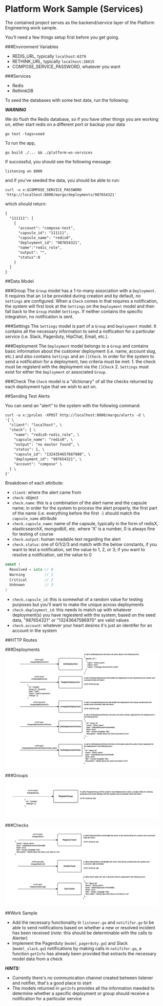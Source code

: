 Platform Work Sample (Services)
===============================

The contained project serves as the backend/service layer of the Platform Engineering work sample.

You'll need a few things setup first before you get going.

###Environment Variables

- REDIS_URL, typically `localhost:6379`
- RETHINK_URL, typically `localhost:28015`
- COMPOSE_SERVICE_PASSWORD, whatever you want

###Services

- Redis
- RethinkDB

To seed the databases with some test data, run the following:

***WARNING***

We do flush the Redis database, so if you have other things you are working on, either start redis on a different port or backup your data

```shell
go test -tags=seed
```

To run the app,

```shell
go build ./... && ./platform-ws-services
```

If successful, you should see the following message:

```shell
listening on 8000
```

and if you've seeded the data, you should be able to run:

```shell
curl -u x:$COMPOSE_SERVICE_PASSWORD 'http://localhost:8000/margo/deployments/987654321'
```

which should return:

```shell
{
  "111111": [
    {
      "account": "compose-test",
      "capsule_id": "111111",
      "capsule_name": "redis0",
      "deployment_id": "987654321",
      "name":"redis_role",
      "output": "",
      "status":0
    }
  ]
}
```

##Data Model

###Group
The `Group` model has a 1-to-many association with a `Deployment`. It requires that an `Id` be provided during creation and by default, no `Settings` are configured. When a `Check` comes in that requires a notification, the system will first look at the `Settings` on the `Deployment` model and then fall back to the `Group` model `Settings`. If neither contains the specific integration, no notification is sent.

###Settings
The `Settings` model is part of a `Group` and `Deployment` model. It contains all the necessary information to send a notfication for a particular service (i.e. Slack, Pagerduty, HipChat, Email, etc.).

###Deployment
The `Deployment` model belongs to a `Group` and contains basic information about the customer deployment (i.e. name, account slug, etc.) and also contains `Settings` and an `[]Check`. In order for the system to send a notification for a deployment, two criteria must be met: 1. the check must be registerd with the deployment via the `[]Check` 2. `Settings` must exist for either the `Deployment` or associated `Group`.

###Check
The `Check` model is a "dictionary" of all the checks returned by each deployment type that we wish to act on.

##Sending Test Alerts

You can send an "alert" to the system with the following command:

```shell
curl -u x:jprules -XPOST http://localhost:8000/margo/alerts -d \
'{ \
  "client": "localhost", \
  "check": { \
    "name": "redis0-redis_role", \
    "capsule_name": "redis0", \
    "output": "no master found", \
    "status": 1, \
    "capsule_id": "1324354657687980", \
    "deployment_id": "987654321", \
    "account": "compose" \
  } \
}'
```

Breakdown of each attribute:
- `client`: where the alert came from
- `check`: object
- `check.name`: this is a combination of the alert name and the capsule name; in order for the system to process the alert properly, the first part of the name (i.e. everything before the first `-`) should match the `capsule_name` attribute
- `check.capsule_name`: name of the capsule, typically in the form of redisX, elasticsearchX, mongodbX, etc. where 'X' is a number, 0 is always fine for testing of course
- `check.output`: human readable text regarding the alert
- `check.status`: one of 0/1/2/3 and match with the below constants, if you want to test a notification, set the value to 1, 2, or 3; if you want to resolve a notification, set the value to 0
```Go
const (
  Resolved = iota // 0
  Warning         // 1
  Critical        // 2
  Unknown         // 3
)
```

- `check.capsule_id`: this is somewhat of a random value for testing purposes but you'll want to make the unique across deployments
- `check.deployment_id`: this needs to match up with whatever deployment(s) you have regiesterd with the system; based on the seed data, "987654321" or "13243647586970" are valid values
- `check.account`: whatever your heart desires it's just an identifer for an account in the system

##HTTP Routes

###Deployments
![](./docs/DeploymentPaths.png)

###Groups
![](./docs/GroupPaths.png)

###Checks
![](./docs/CheckPaths.png)

##Work Sample

- Add the necessary functionality in `listener.go` and `notififer.go` to be able to send notifications based on whether a new or resolved incident has been received (*note*: this should be determinable with the calls to Alerter)
- Implement the Pagerduty (`model_pagerduty.go`) and Slack (`model_slack.go`) notifications by making calls in `notififer.go`, a function `getInfo` has already been provided that extracts the necessary model data from a check

***HINTS:***

- Currently there's no communication channel created between listener and notifier, that's a good place to start
- The models returned in `getInfo` provides all the information meeded to determine whether a specific deployment or group should receive a notification for a particular service



